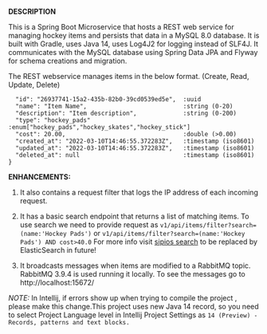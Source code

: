  **DESCRIPTION**
 
This is a Spring Boot Microservice that hosts a REST web service for managing hockey 
items and persists that data in a MySQL 8.0 database.
It is built with Gradle, uses Java 14, uses Log4J2 for logging instead of SLF4J.
It communicates with the MySQL database using Spring Data JPA and Flyway for schema 
creations and migration.

The REST webservice manages items in the below format. (Create, Read, Update, Delete)

```json{
  "id": "26937741-15a2-435b-82b0-39cd0539ed5e",  :uuid
  "name": "Item Name",                           :string (0-20)
  "description": "Item description",             :string (0-200)
  "type": "hockey_pads"                          :enum["hockey_pads","hockey_skates","hockey_stick"]
  "cost": 20.00,                                 :double (>0.00)
  "created_at": "2022-03-10T14:46:55.372283Z",   :timestamp (iso8601)
  "updated_at": "2022-03-10T14:46:55.372283Z",   :timestamp (iso8601)
  "deleted_at": null                             :timestamp (iso8601)
}
```

**ENHANCEMENTS:**
1) It also contains a request filter that logs the IP address of each incoming request.
2) It has a basic search endpoint that returns a list of matching items.
        To use search we need to provide request as `v1/api/items/filter?search=(name:'Hockey Pads')`
        or `v1/api/items/filter?search=(name:'Hockey Pads') AND cost>40.0` 
        For more info visit [sipios search](https://github.com/sipios/spring-search) to be replaced 
        by ElasticSearch in future!
       
3) It broadcasts messages when items are modified to a RabbitMQ topic.
RabbitMQ 3.9.4 is used running it locally. To see the messages go to http://localhost:15672/

*NOTE:* 
In Intellij, if errors show up when trying to compile the project , please make this change.This 
project uses new Java 14 record, so you need to select Project Language level
in Intellij Project Settings as `14 (Preview) - Records, patterns and text blocks.`
